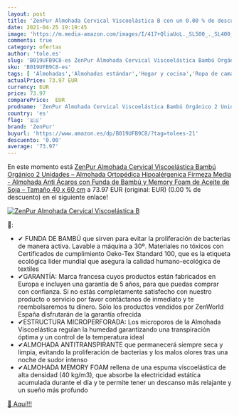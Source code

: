 ```yaml
---
layout: post
title: 'ZenPur Almohada Cervical Viscoelástica B con un 0.00 % de descuento'
date: 2021-04-25 19:19:45
image: 'https://m.media-amazon.com/images/I/417+QliaUoL._SL500_._SL400_.jpg'
comments: true
category: ofertas
author: 'tole.es'
slug: 'B019UFB9C8-es ZenPur Almohada Cervical Viscoelástica Bambú Orgánico 2...'
sku: 'B019UFB9C8-es'
tags: [ 'Almohadas','Almohadas estándar','Hogar y cocina','Ropa de cama y almohadas','Textiles del hogar','soja','zenpur', ]
actualPrice: 73.97 EUR
currency: EUR
price: 73.97
comparePrice:  EUR
prodname: 'ZenPur Almohada Cervical Viscoelástica Bambú Orgánico 2 Unidades – Almohada Ortopédica Hipoalérgenica Firmeza Media - Almohada Anti Ácaros con Funda de Bambú y Memory Foam de Aceite de Soja – Tamaño 40 x 60 cm'
country: 'es'
flag: '🇪🇸'
brand: 'ZenPur'
buyurl: 'https://www.amazon.es/dp/B019UFB9C8/?tag=tolees-21'
descuento: '0.00'
average: '73.97'
---
```


En este momento está [ZenPur Almohada Cervical Viscoelástica Bambú Orgánico 2 Unidades – Almohada Ortopédica Hipoalérgenica Firmeza Media - Almohada Anti Ácaros con Funda de Bambú y Memory Foam de Aceite de Soja – Tamaño 40 x 60 cm](https://www.amazon.es/dp/B019UFB9C8/?tag=tolees-21) a 73.97 EUR (original:  EUR) (0.00 %  de descuento) en el siguiente enlace!

[![ZenPur Almohada Cervical Viscoelástica B](https://m.media-amazon.com/images/I/417+QliaUoL._SL500_._SL400_.jpg)](https://www.amazon.es/dp/B019UFB9C8/?tag=tolees-21)

🔎:

- ✔ FUNDA DE BAMBÚ que sirven para evitar la proliferación de bacterias de manera activa. Lavable a máquina a 30º. Materiales no tóxicos con Certificados de cumplimiento Oeko-Tex Standard 100, que es la etiqueta ecológica líder mundial que asegura la calidad humano-ecológica de textiles
- ✔GARANTÍA: Marca francesa cuyos productos están fabricados en Europa e incluyen una garantía de 5 años, para que puedas comprar con confianza. Si no estás completamente satisfecho con nuestro producto o servicio por favor contáctanos de inmediato y te reembolsaremos tu dinero. Sólo los productos vendidos por ZenWorld España disfrutarán de la garantía ofrecida
- ✔ESTRUCTURA MICROPERFORADA: Los microporos de la Almohada Viscoelástica regulan la humedad garantizando una transpiración óptima y un control de la temperatura ideal
- ✔ALMOHADA ANTITRANSPIRANTE que permanecerá siempre seca y limpia, evitando la proliferación de bacterias y los malos olores tras una noche de sudor intenso
- ✔ALMOHADA MEMORY FOAM rellena de una espuma viscoelástica de alta densidad (40 kg/m3), que absorbe la electricidad estática acumulada durante el día y te permite tener un descanso más relajante y un sueño más profundo

[🛒 Aquí!!!](https://www.amazon.es/dp/B019UFB9C8/?tag=tolees-21)

